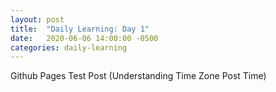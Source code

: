 ```yaml
---
layout: post
title:  "Daily Learning: Day 1"
date:   2020-06-06 14:00:00 -0500
categories: daily-learning
---
```

Github Pages Test Post (Understanding Time Zone Post Time)
